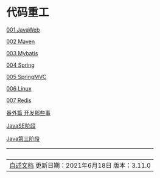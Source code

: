 # 代码重工

[001 JavaWeb](pro001-javaweb/index.html)

[002 Maven](pro002-maven/index.html)

[003 Mybatis](pro003-Mybatis/index.html)

[004 Spring](pro004-Spring/index.html)

[005 SpringMVC](pro005-SpringMVC/index.html)

[006 Linux](pro006-Linux/index.html)

[007 Redis](pro007-Redis/index.html)

[番外篇 开发那些事](pro000-dev-story/index.html)

[JavaSE阶段](pro015-JavaSE/index.html)

[Java第三阶段](pro016-visit/index.html)

|                                                       &nbsp; |
| -----------------------------------------------------------: |
| [自述文档](read-me/index.html) 更新日期：2021年6月18日 版本：3.11.0 |

